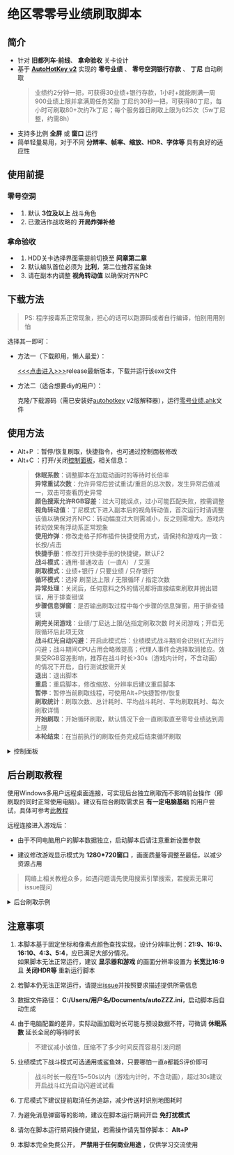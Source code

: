 # 绝区零零号业绩刷取脚本

## 简介

- 针对 **旧都列车·前线**、 **拿命验收** 关卡设计
- 基于 [**AutoHotKey v2**](https://www.autohotkey.com) 实现的 **零号业绩** 、 **零号空洞银行存款** 、 **丁尼** 自动刷取
    > 业绩约2分钟一把，可获得30业绩+银行存款，1小时+就能刷满一周900业绩上限并拿满周任务奖励
    > 丁尼约30秒一把，可获得80丁尼，每小时可刷取80+次约7k丁尼；每个服务器日刷取上限为625次（5w丁尼整，约需8h）
- 支持多比例 **全屏** 或 **窗口** 运行
- 简单轻量易用，对于不同 **分辨率、帧率、缩放、HDR、字体等** 具有良好的适应性

## 使用前提

### 零号空洞

- 1. 默认 **3位及以上** 战斗角色
- 2. 已激活作战攻略的 **开局炸弹补给**

### 拿命验收

- 1. HDD关卡选择界面需提前切换至 **间章第二章**
- 2. 默认编队首位必须为 **比利**，第二位推荐鲨鱼妹
- 3. 请在副本内调整 **视角转动值** 以确保对齐NPC

## 下载方法

> PS: 程序报毒系正常现象，担心的话可以跑源码或者自行编译，怕别用用别怕

选择其一即可：

- 方法一（下载即用，懒人最爱）：

    [<<<点击进入>>>](https://gitee.com/UCPr251/zzzAuto/releases/latest)release最新版本，下载并运行该exe文件

- 方法二（适合想要diy的用户）：

    克隆/下载源码（需已安装好[autohotkey](https://www.autohotkey.com) v2版解释器），运行[零号业绩.ahk](./零号业绩.ahk)文件

## 使用方法

- Alt+P ：暂停/恢复刷取，快捷指令，也可通过控制面板修改
- Alt+C ：打开/关闭[控制面板](./控制面板.jpg)，相关信息：
    > **休眠系数**：调整脚本在加载动画时的等待时长倍率
    > <br>**异常重试次数**：允许异常后尝试重试/重启的总次数，发生异常后值减一，双击可查看历史异常
    > <br>**颜色搜索允许RGB容差**：过大可能误点，过小可能匹配失败，按需调整
    > <br>**视角转动值**：丁尼模式下进入副本后的视角转动值，首次运行时请调整该值以确保对齐NPC：转动幅度过大则需减小，反之则需增大。游戏内转动效果有浮动系正常现象
    > <br>**使用炸弹**：修改走格子邦布插件快捷使用方式，请保持和游戏内一致：长按/点击
    > <br>**快捷手册**：修改打开快捷手册的快捷键，默认F2
    > <br>**战斗模式**：通用·普通攻击（一直A） / 艾莲
    > <br>**刷取模式**：业绩+银行 / 只要业绩 / 只存银行
    > <br>**循环模式**：选择 刷至达上限 / 无限循环 / 指定次数
    > <br>**异常处理**：关闭后，任何意料之外的情况都将直接结束刷取并抛出错误，用于排查错误
    > <br>**步骤信息弹窗**：是否输出刷取过程中每个步骤的信息弹窗，用于排查错误
    > <br>**刷完关闭游戏**：业绩/丁尼达上限/达指定刷取次数 时关闭游戏；开启无限循环后此项无效
    > <br>**战斗红光自动闪避**：开启此模式后：业绩模式战斗期间会识别红光进行闪避；战斗期间CPU占用会略微提高；代理人事件会选择取消接应。效果受RGB容差影响，推荐在战斗时长>30s（游戏内计时，不含动画）的情况下开启，自行测试按需开关
    > <br>**退出**：退出脚本
    > <br>**重启**：重启脚本，修改缩放、分辨率后建议重启脚本
    > <br>**暂停**：暂停当前刷取线程，可使用Alt+P快捷暂停/恢复
    > <br>**刷取统计**：刷取次数、总计耗时、平均战斗耗时、平均刷取耗时、每次刷取详情
    > <br>**开始刷取**：开始循环刷取，默认情况下会一直刷取直至零号业绩达到周上限
    > <br>**本轮结束**：在当前执行的刷取任务完成后结束循环刷取

<details>
<summary>控制面板</summary>

<p align="center">
    <img width="400" src="控制面板.jpg" title="控制面板">
</p>

</details>

## 后台刷取教程

使用Windows多用户远程桌面连接，可实现后台独立刷取而不影响前台操作（即刷取的同时正常使用电脑）。建议有后台刷取需求且 **有一定电脑基础** 的用户尝试，具体可参考[此教程](https://github.com/sMythicalBird/ZenlessZoneZero-Auto/wiki/Windows%E5%A4%9A%E7%94%A8%E6%88%B7%E5%90%8C%E6%97%B6%E8%BF%9C%E7%A8%8B%E6%9C%AC%E5%9C%B0%E6%A1%8C%E9%9D%A2)

远程连接进入游戏后：

- 由于不同电脑用户的脚本数据独立，启动脚本后请注意重新设置参数

- 建议修改游戏显示模式为 **1280*720窗口** ，画面质量等调整至最低，以减少资源占用

> 网络上相关教程众多，如遇问题请先使用搜索引擎搜索，若搜索无果可issue提问

<details>
<summary>后台刷取示例</summary>

<p align="center">
    <img src="后台刷取示例.jpg" title="后台刷取示例">
</p>

</details>

## 注意事项

1. 本脚本基于固定坐标和像素点颜色查找实现，设计分辨率比例：**21:9、16:9、16:10、4:3、5:4**，应已满足大部分情况。
<br>如果脚本无法正常运行，建议 **显示器和游戏** 的画面分辨率设置为 **长宽比16:9** 且 **关闭HDR等** 重新运行脚本

2. 若脚本仍无法正常运行，请提出[issue](https://gitee.com/UCPr251/zzzAuto/issues/new?template=bug.yml)并按照要求描述提供所需信息

3. 数据文件路径： **C:/Users/用户名/Documents/autoZZZ.ini**，启动脚本后自动生成

4. 由于电脑配置的差异，实际动画加载时长可能与预设数据不符，可微调 **休眠系数** 延长全局的等待时长
    > 不建议减小该值，压缩不了多少时间反而容易引发问题

5. 业绩模式下战斗模式可选通用或鲨鱼妹，只要哪怕一直a都能S评价即可
    > 战斗时长一般在15~50s以内（游戏内计时，不含动画），超过30s建议开启战斗红光自动闪避试试看

6. 丁尼模式下建议提前取消任务追踪，减少传送时识别地图耗时

7. 为避免消息弹窗等的影响，建议在脚本运行期间开启 **免打扰模式**

8. 请勿在脚本运行期间操作键鼠，若需操作请先暂停脚本： **Alt+P**

9. 本脚本完全免费公开， **严禁用于任何商业用途** ，仅供学习交流使用
